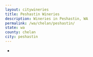 ```yaml
---
layout: citywineries
title: Peshastin Wineries
description: Wineries in Peshastin, WA
permalink: /wa/chelan/peshastin/
state: wa
county: chelan
city: peshastin
---
```

-
